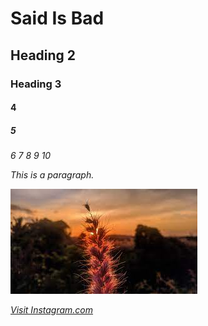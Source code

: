 <!DOCTYPE html>
<html>
<title>HTML Tutorial</title>
<body>

<h1>Said Is Bad</h1>
<h2>Heading 2
<h3>Heading 3
<h4>4
<h5>5
<h6>6
<h7>7
<h8>8
<h9>9
<h10>10
  
  
  

<p>This is a paragraph.</p>
  
<img src="flower.jpeg" alt="Flower">

  <a href="https://www.instagram.com/ack_1453">Visit Instagram.com</a>

